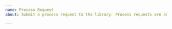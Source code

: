 ```yaml
---
name: Process Request
about: Submit a process request to the library. Process requests are any requests related to library infrastructure, including CI/CD, publishing, releasing, etc. This issue template should primarily used by internal members.

---
```

